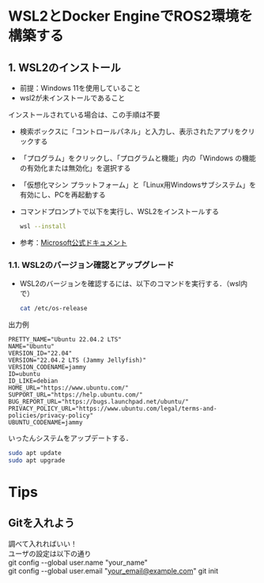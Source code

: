 # WSL2とDocker EngineでROS2環境を構築する

## 1. WSL2のインストール

- 前提：Windows 11を使用していること
- wsl2が未インストールであること

インストールされている場合は、この手順は不要
- 検索ボックスに「コントロールパネル」と入力し、表示されたアプリをクリックする
- 「プログラム」をクリックし、「プログラムと機能」内の「Windows の機能の有効化または無効化」を選択する
- 「仮想化マシン プラットフォーム」と「Linux用Windowsサブシステム」を有効にし、PCを再起動する
- コマンドプロンプトで以下を実行し、WSL2をインストールする

    ```sh
    wsl --install
    ```

- 参考：[Microsoft公式ドキュメント](https://learn.microsoft.com/ja-jp/windows/wsl/install#install-wsl-command)

### 1.1. WSL2のバージョン確認とアップグレード
- WSL2のバージョンを確認するには、以下のコマンドを実行する．（wsl内で）

    ```sh
    cat /etc/os-release
    ```
出力例  
```
PRETTY_NAME="Ubuntu 22.04.2 LTS"
NAME="Ubuntu"
VERSION_ID="22.04"
VERSION="22.04.2 LTS (Jammy Jellyfish)"
VERSION_CODENAME=jammy
ID=ubuntu
ID_LIKE=debian
HOME_URL="https://www.ubuntu.com/"
SUPPORT_URL="https://help.ubuntu.com/"
BUG_REPORT_URL="https://bugs.launchpad.net/ubuntu/"
PRIVACY_POLICY_URL="https://www.ubuntu.com/legal/terms-and-policies/privacy-policy"
UBUNTU_CODENAME=jammy
```
いったんシステムをアップデートする．

```sh
sudo apt update
sudo apt upgrade
```
# Tips
## Gitを入れよう
調べて入れればいい！  
ユーザの設定は以下の通り  
git config --global user.name "your_name"  
git config --global user.email "your_email@example.com"
git init


